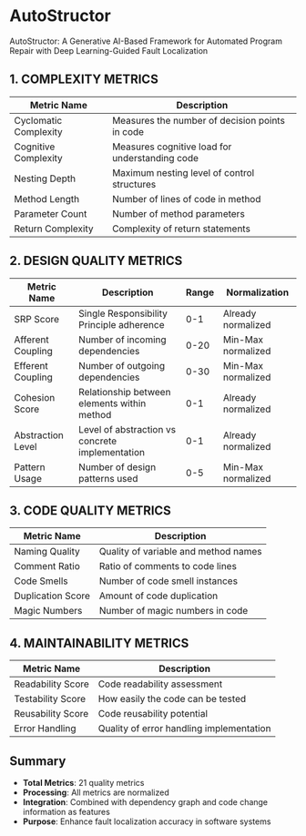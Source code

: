 # AutoStructor
AutoStructor: A Generative AI-Based Framework for Automated Program Repair with Deep Learning-Guided Fault Localization

## 1. COMPLEXITY METRICS

| Metric Name | Description |
|-------------|-------------|
| Cyclomatic Complexity | Measures the number of decision points in code |
| Cognitive Complexity | Measures cognitive load for understanding code |
| Nesting Depth | Maximum nesting level of control structures |
| Method Length | Number of lines of code in method |
| Parameter Count | Number of method parameters |
| Return Complexity | Complexity of return statements |

## 2. DESIGN QUALITY METRICS

| Metric Name | Description | Range | Normalization |
|-------------|-------------|-------|---------------|
| SRP Score | Single Responsibility Principle adherence | 0-1 | Already normalized |
| Afferent Coupling | Number of incoming dependencies | 0-20 | Min-Max normalized |
| Efferent Coupling | Number of outgoing dependencies | 0-30 | Min-Max normalized |
| Cohesion Score | Relationship between elements within method | 0-1 | Already normalized |
| Abstraction Level | Level of abstraction vs concrete implementation | 0-1 | Already normalized |
| Pattern Usage | Number of design patterns used | 0-5 | Min-Max normalized |

## 3. CODE QUALITY METRICS

| Metric Name | Description |
|-------------|-------------|
| Naming Quality | Quality of variable and method names |
| Comment Ratio | Ratio of comments to code lines |
| Code Smells | Number of code smell instances |
| Duplication Score | Amount of code duplication |
| Magic Numbers | Number of magic numbers in code |

## 4. MAINTAINABILITY METRICS

| Metric Name | Description |
|-------------|-------------|
| Readability Score | Code readability assessment |
| Testability Score | How easily the code can be tested |
| Reusability Score | Code reusability potential |
| Error Handling | Quality of error handling implementation |

## Summary

- **Total Metrics**: 21 quality metrics
- **Processing**: All metrics are normalized
- **Integration**: Combined with dependency graph and code change information as features
- **Purpose**: Enhance fault localization accuracy in software systems

